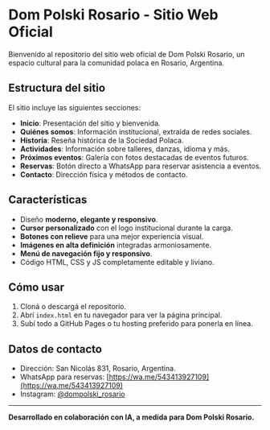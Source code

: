 # Dom Polski Rosario - Sitio Web Oficial

Bienvenido al repositorio del sitio web oficial de Dom Polski Rosario, un espacio cultural para la comunidad polaca en Rosario, Argentina.

## Estructura del sitio

El sitio incluye las siguientes secciones:

- **Inicio**: Presentación del sitio y bienvenida.
- **Quiénes somos**: Información institucional, extraída de redes sociales.
- **Historia**: Reseña histórica de la Sociedad Polaca.
- **Actividades**: Información sobre talleres, danzas, idioma y más.
- **Próximos eventos**: Galería con fotos destacadas de eventos futuros.
- **Reservas**: Botón directo a WhatsApp para reservar asistencia a eventos.
- **Contacto**: Dirección física y métodos de contacto.

## Características

- Diseño **moderno, elegante y responsivo**.
- **Cursor personalizado** con el logo institucional durante la carga.
- **Botones con relieve** para una mejor experiencia visual.
- **Imágenes en alta definición** integradas armoniosamente.
- **Menú de navegación fijo y responsivo**.
- Código HTML, CSS y JS completamente editable y liviano.

## Cómo usar

1. Cloná o descargá el repositorio.
2. Abrí `index.html` en tu navegador para ver la página principal.
3. Subí todo a GitHub Pages o tu hosting preferido para ponerla en línea.

## Datos de contacto

- Dirección: San Nicolás 831, Rosario, Argentina.
- WhatsApp para reservas: [https://wa.me/543413927109](https://wa.me/543413927109)
- Instagram: [@dompolski_rosario](https://instagram.com/dompolski_rosario)

---

**Desarrollado en colaboración con IA, a medida para Dom Polski Rosario.**

